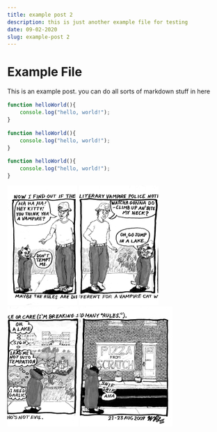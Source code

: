 ```yaml
---
title: example post 2
description: this is just another example file for testing
date: 09-02-2020
slug: example-post 2
---
```


# Example File

This is an example post. you can do all sorts of markdown stuff in here

```javascript
function helloWorld(){
    console.log("hello, world!");
}
```

```javascript
function helloWorld(){
    console.log("hello, world!");
}
```

```javascript
function helloWorld(){
    console.log("hello, world!");
}
```


![img1](content/example_post2/2009_08_24_r1p1_PfS-Vito1_1_.png)
![img1](content/example_post2/2009_08_24_r1p2_PfS-Vito1_2_.png)
![img1](content/example_post2/2009_08_24_r1p3_PfS-Vito1_3_.png)
![img1](content/example_post2/2009_08_24_r1p4_PfS-Vito1_4_.png)
